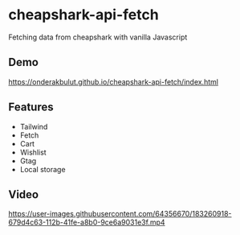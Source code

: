 # cheapshark-api-fetch
Fetching data from cheapshark with vanilla Javascript

## Demo
https://onderakbulut.github.io/cheapshark-api-fetch/index.html

## Features

- Tailwind 
- Fetch
- Cart
- Wishlist
- Gtag
- Local storage

## Video
https://user-images.githubusercontent.com/64356670/183260918-679d4c63-112b-41fe-a8b0-9ce6a9031e3f.mp4

